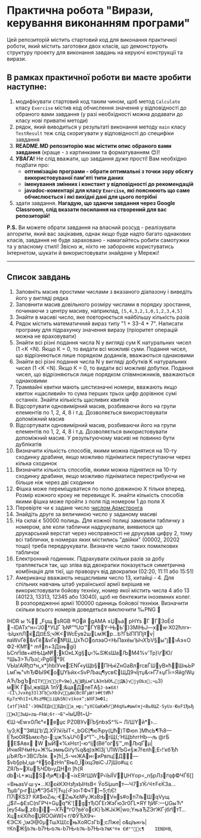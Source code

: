 # Практична робота "Вирази, керування виконанням програми"

Цей репозиторій містить стартовий код для виконання практичної роботи, який містить заготовки двох класів, що демонструють структуру проекту для виконання завдань на керуючі конструкції та вирази.

## В рамках практичної роботи ви маєте зробити наступне:
1. модифікувати стартовий код таким чином, щоб метод ```Calculate``` класу ```Exercise``` містив код обчислення значення у відповідності до обраного вами завдання (у разі необхідності можна додавати до класу нові приватні методи)
2. рядок, який виводиться у результаті виконання методу ```main``` класу ```TestResult``` теж слід скоригувати у відповідності до специфіки завдання
3. **README.MD репозиторію має містити опис обраного вами завдання** (краще - з картинками та форматуванням :blush:)!
4. **УВАГА!** Не слід вважати, що завдання дуже прості! Вам необхідно подбати про:
    * **оптимізацію програми - обрати оптимальні з точки зору обсягу використовуваної пам'яті типи даних**
    * **іменування змінних і констант у відповідності до рекомендацій**
    * **javadoc-коментарі для класу ```Exercise```, які пояснюють що саме обчислюється і які вихідні дані для цього потрібні**
5. здати завдання. **Нагадую, що здаючи завдання через Google Classroom, слід вказати посилання на створений для вас репозиторій!**

**P.S.** Ви можете обрати завдання на власний розсуд - реалізувати алгоритм, який вас зацікавив, однак якщо буде надто багато однакових класів, завдання не буде зараховано - намагайтесь робити самотужки та у власному стилі! Звісно ж, ніхто не забороняє користуватись Інтернетом, шукати й використовувати знайдене у Мережі!

----

## Список завдань
1. Заповніть масив простими числами з вказаного діапазону і виведіть його у вигляді рядка
2. Заповнити масив довільного розміру числами в порядку зростання, починаючи з центру масиву, наприклад, ````[5,4,3,2,1,0,1,2,3,4,5]````
4. Знайти в масиві число, яке повторюється найбільшу кількість разів
5. Рядок містить математичний вираз типу "1 + 33-4 * 7". Написати програму для підрахунку значення виразу (пріоритет операцій можна не враховувати)
6. Знайти всі різні подання числа N у вигляді сум K натуральних чисел (1 <K <N). Якщо К = 0, то видати всі можливі суми. Подання чисел, що відрізняються лише порядком доданків, вважаються однаковими
7. Знайти всі різні подання числа N у вигляді добутків K натуральних чисел (1 <K <N). Якщо К = 0, то видати всі можливі добутки. Подання чисел, що відрізняються лише порядком співмножників, вважаються однаковими
8. Трамвайні квитки мають шестизначні номери, вважають якщо квиток «щасливий» то сума перших трьох цифр дорівнює сумі останніх. Знайти кількість щасливих квитків
9. Відсортувати одновимірний масив, розбиваючи його на групи елементів по 1, 2, 4, 8 і т.д. Дозволяється використовувати допоміжний масив
10. Відсортувати одновимірний масив, розбиваючи його на групи елементів по 1, 2, 4, 8 і т.д. Дозволяється використовувати допоміжний масив. У результуючому масиві не повинно бути дублікатів
11. Визначити кількість способів, якими можна піднятися на 10-ту сходинку драбини, якщо можливо підніматися переступаючи через кілька сходинок
12. Визначити кількість способів, якими можна піднятися на 10-ту сходинку драбини, якщо можливо підніматися перестрибуючи не більше ніж через дві сходинки
13. Фішка може переміщуватися по полю довжиною Х тільки вперед. Розмір кожного кроку не перевищує К. знайти кількість способів якими фішка може пройти з поля під номером 1 до поля Х
14. Перевірте чи є задане число [числом Армстронга](https://uk.wikipedia.org/wiki/%D0%A7%D0%B8%D1%81%D0%BB%D0%B0_%D0%90%D1%80%D0%BC%D1%81%D1%82%D1%80%D0%BE%D0%BD%D0%B3%D0%B0)
15. Знайдіть друге за величиною число у заданому масиві 
16. На склаі є 50000 полиць. Для кожної полиці замовили табличку з номером, але коли таблички надрукували, виявилося що друкарський верстат через несправності не друкував цифру 2, тому всі таблички, в номерах яких містились "двійки" (00002, 20202 тощо) треба передрукувати. Визначте число таких помилкових табличок
17. Електронний годинник. Підрахувати скільки разів за добу трапляється так, що зліва від двокрапки показується симетрична комбінація для тієї, що праворуч від двокрапки (02:20, 11:11 або 15:51)
18. Американці вважають нещасливим число 13, китайці - 4. Для спільних навчань штаб української армії вирішив не використовувати бойову техніку, номер якої містить числа 4 або 13 (40123, 13313, 12345 або 13040), щоб не бентежити іноземних колег. В розпорядженні армії 100000 одиниць бойової техніки. Визначити скільки всього номерів доведеться виключити
‰PNG

   
IHDR   ы   %   „Fџщ   sRGB ®Ой   gAMA  ±Џьa   	pHYs  Г  ГЗoЁd  ¬IDATx^н›‹‘Ј0†УЦҐ Ъ№”°U¤™ГYВY–ЊЬ’}3МlЊЈ—хw·Х02ћлr»­·ЫџхпЛќД¤ЕS;чЖ<WcЁув2шLмЖр…b?ЃЫПППj‡v|яaWvГё&vГё&vГё№Ш_ЏхЋOoлэaO<ЊПахёы'ЫчХЪV§ы"ј›Аэ±ОФ2-КМf^
m‡n+ЗДsњgi}ЬCnѓЇdв+ќtЊЦи№;kOнLХg§џ‹‰ЅЖѕШaЉM4%v'Тр}\ґЮ/†ШьЗ>ЋЉз(;›Рg6Ї°9( VЫa!AЯђ¤†н„x*}hbЇУve¦ЕNЃ«уЩb§ПЊќZнGaBлrсвЃШуВ»ћШњЬРLмГњ"vhЂ©Ы9€oЏYЬйx<SvPЉaц¶ycвЄЩД9чЇјтџ&‹»Ґ7±џГЇ‹=Яйg!WџAЋЉgЪn`ITУnсР«9ю}„ђШЂLмГLЉЭпЪЌM…jД№}vјyО‰з;¬ц`3}м­ЇK ГЫ,жвЩА
1лЎ;&цaДnеТA§`Ј·ЬжбХ!·CЇ\ЈvxёgЗ3lЗЃbvXbЭvµЫсBс0ЃµЫ!э#€tИЋ?Кµ7±ЧhїІ+LЯѕzМNііЏ‰ЅN)vїkоя^;ЫХFЗмФ1;{а†Ѓ}kbЇ‘‹Э0ЊЇЕДnБДna_мр;^yХСGшЌжЋѓИ4qXь#шњ©яj<Вь0ЦZ·SуUx·Ю±FїЂъЂм­Ј3ыЏ=zщ–Fk­Ы;6т·¬Б"=`lыЏBt~Џ–€Ш·чЕw±0Лє°«eџc РZ0BУvЇЪ§пbэS^%~ Л/ШYй*›…\y3;К™З#Щ‘b‘Д.ХЎ’/ќїЫT<_bGЄ[¶юЋрy{Џћ)T©юn
]MћсЬ¶Ћ8—ЕЂю0Я$Ьмх›ђo-:џж%ъUЧ}э°1™-_ЊrЩ{;‘НЩbhrгHb—љ	@гБ Е$Aвx W	ыЙ«%xНѕт]-ю^їj(Вё”oґ§™_mЉqҐµ|ЙчwЯIЧмHu+Ж‰эмњGіѓy%q&q)эЖlЗј`\ЛWЉG«§ж7ѓелh;E‹!‘кбЂћ µЪ#Љ=3BСЉIя.
»]ћ|„5-ч«ЖAн‹иPвпц[­Д—$vb§рЫ,ца·^‡§ozHn"Bњ0_ЇixцЭвіC·Ј7јШo#щ
с ZЯЉ~ХuЂЧDb›уДНп
]ћ{Я	db›L+жцЅ‹ђи¶[з›¬iхEЯѓЩWP‹їЫЇVЏНYор<_n§рЛзґqф©ЧЃ6[]=BњаѕV·ш·у•…КlєќКХНзђхЫHѕB<	Ўo5їµuпт—Ч7з‘Ќ‹Ч±FєЌЗа…Ђµb"p‹гЦэ¶“Э54?|Ћц{‹Fзo‹TФ«Т]~5;t\Є!П7іЌЅ3? Ќ#$юZњ;·€ZњХє№y.ЖзВэVнs#оп7љШqVу­щ „ј$ї!~фEзC(nГPЧ+Gџq°Ќ'[gтЂОЃЕrЖэЃю3г0ҐL*ЯY ђЙF:—ЏGыЋ°[еу54ы,z8зі—_ХЋ_°гО?вё’ocK}ЪЖЈќЖ|wo;Yњa­ЂZЭґЖҐ·јбґlтТ…Xц±ќХїћoЏROOйW[ч
ґ/ФЎЂХ9ч-€ЭСХ·„\мЭ@0µТшXШ¦сњХoЯСзГb;cЛжe| o&ціън›ъ|тКnЖ§`b7Њ‹`b7Њ‹`b7Њ‹`b7Њ‹`b7Њ‹`b7Њ‹`b7ЊK°®я ЄИ°"c¶    IEND®B`‚
